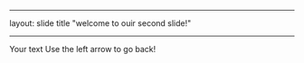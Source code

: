 _ _ _
layout: slide
title "welcome to ouir second slide!"
_ _ _ 
Your text
Use the left arrow to go back!
